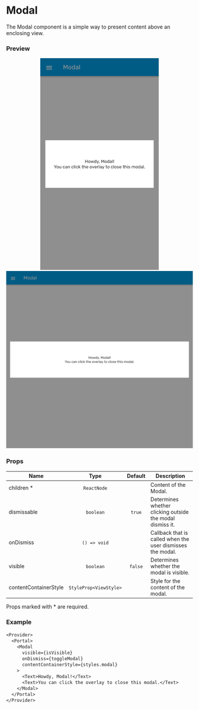 # Modal

The Modal component is a simple way to present content above an enclosing view.

### Preview

<p align="center">
  <img src="../assets/modal_mobile_preview.png" alt="modal_mobile_preview" width="320">
  <img src="../assets/modal_web_preview.png" alt="modal_web_preview">
</p>

### Props

| Name                  |          Type          | Default | Description                                                |
| --------------------- | :--------------------: | :-----: | ---------------------------------------------------------- |
| children \*           |      `ReactNode`       |         | Content of the Modal.                                      |
| dismissable           |       `boolean`        | `true`  | Determines whether clicking outside the modal dismiss it.  |
| onDismiss             |      `() => void`      |         | Callback that is called when the user dismisses the modal. |
| visible               |       `boolean`        | `false` | Determines whether the modal is visible.                   |
| contentContainerStyle | `StyleProp<ViewStyle>` |         | Style for the content of the modal.                        |

Props marked with \* are required.

### Example

```tsx
<Provider>
  <Portal>
    <Modal
      visible={isVisible}
      onDismiss={toggleModal}
      contentContainerStyle={styles.modal}
    >
      <Text>Howdy, Modal!</Text>
      <Text>You can click the overlay to close this modal.</Text>
    </Modal>
  </Portal>
</Provider>
```
